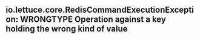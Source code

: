 ## io.lettuce.core.RedisCommandExecutionException: WRONGTYPE Operation against a key holding the wrong kind of value
